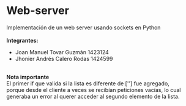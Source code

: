 # Web-server
Implementación de un web server usando sockets en Python <br> <br>
<b>Integrantes:</b><br>
<UL type=disk>
<LI>Joan Manuel Tovar Guzmán 1423124
<LI>Jhonier Andrés Calero Rodas 1424599
</UL>
<br>
<b>Nota importante</b><br>
El primer if que valida si la lista es diferente de [''] fue agregado,<br>
porque desde el cliente a veces se recibían peticiones vacías, lo cual<br>
generaba un error al querer acceder al segundo elemento de la lista. 


